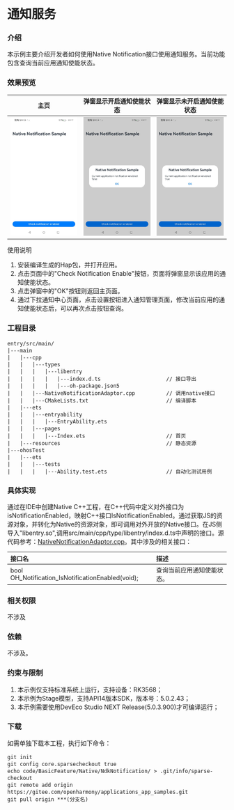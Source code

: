 # 通知服务

### 介绍

本示例主要介绍开发者如何使用Native Notification接口使用通知服务。当前功能包含查询当前应用通知使能状态。

### 效果预览

| 主页                                 | 弹窗显示开启通知使能状态                                    | 弹窗显示未开启通知使能状态                                            |
| ------------------------------------ | --------------------------------------------- | --------------------------------------------------- |
| ![main](screenshots/device/main.jpeg) | ![draw star](screenshots/device/turnOffNotification.jpeg) | ![change color](screenshots/device/turnOnNotification.jpeg) |

使用说明

1. 安装编译生成的Hap包，并打开应用。
2. 点击页面中的"Check Notification Enable"按钮，页面将弹窗显示该应用的通知使能状态。
3. 点击弹窗中的"OK"按钮则返回主页面。
4. 通过下拉通知中心页面，点击设置按钮进入通知管理页面，修改当前应用的通知使能状态后，可以再次点击按钮查询。

### 工程目录

```
entry/src/main/
|---main
|   |---cpp
|   |   |---types
|   |   |   |---libentry
|   |   |   |   |---index.d.ts                     // 接口导出
|   |   |   |   |---oh-package.json5
|   |   |---NativeNotificationAdaptor.cpp          // 调用native接口
|   |   |---CMakeLists.txt                         // 编译脚本
|   |---ets
|   |   |---entryability
|   |   |   |---EntryAbility.ets
|   |   |---pages
|   |   |   |---Index.ets                          // 首页
|   |---resources                                  // 静态资源
|---ohosTest
|   |---ets
|   |   |---tests
|   |   |   |---Ability.test.ets                   // 自动化测试用例
```

### 具体实现

通过在IDE中创建Native C++工程，在C++代码中定义对外接口为isNotificationEnabled，映射C++接口IsNotificationEnabled。通过获取JS的资源对象，并转化为Native的资源对象，即可调用对外开放的Native接口。在JS侧导入"libentry.so",调用src/main/cpp/type/libentry/index.d.ts中声明的接口。源代码参考：[NativeNotificationAdaptor.cpp](entry/src/main/cpp/NativeNotificationAdaptor.cpp)。其中涉及的相关接口：

| 接口名                            | 描述                                                                                                     |
|:-------------------------------|:-------------------------------------------------------------------------------------------------------|
| bool OH_Notification_IsNotificationEnabled(void);    | 查询当前应用通知使能状态。 |

### 相关权限

不涉及

### 依赖

不涉及。

### 约束与限制

1. 本示例仅支持标准系统上运行，支持设备：RK3568；
2. 本示例为Stage模型，支持API14版本SDK，版本号：5.0.2.43；
3. 本示例需要使用DevEco Studio NEXT Release(5.0.3.900)才可编译运行；

### 下载

如需单独下载本工程，执行如下命令：

```
git init
git config core.sparsecheckout true
echo code/BasicFeature/Native/NdkNotification/ > .git/info/sparse-checkout
git remote add origin https://gitee.com/openharmony/applications_app_samples.git
git pull origin ***(分支名)
```
